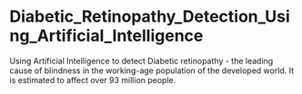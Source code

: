 # Diabetic_Retinopathy_Detection_Using_Artificial_Intelligence
Using Artificial Intelligence to detect Diabetic retinopathy - the leading cause of blindness in the working-age population of the developed world. It is estimated to affect over 93 million people.
